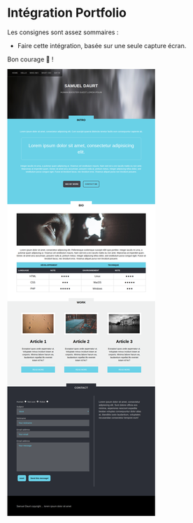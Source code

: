 # Intégration Portfolio

Les consignes sont assez sommaires :

- Faire cette intégration, basée sur une seule capture écran.

Bon courage :muscle: !

![](resultat.png)